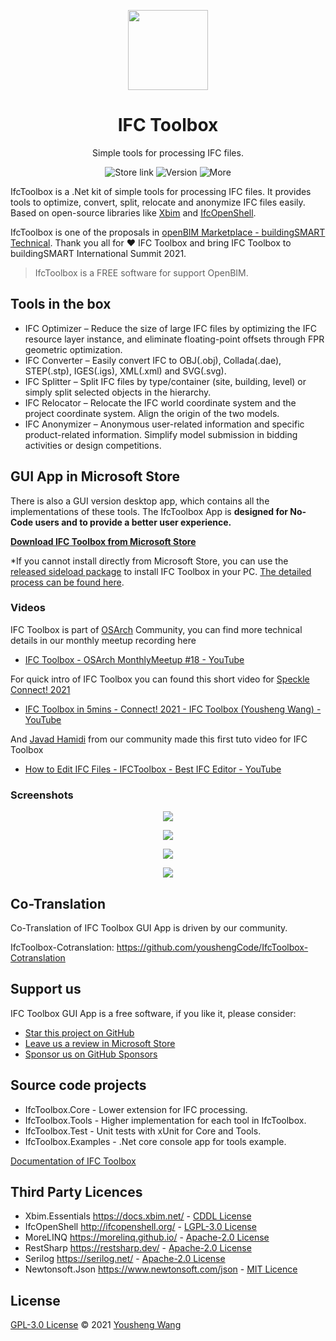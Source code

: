 <p align="center">
  <img width="128" align="center" src="https://bimmars.com/wp-content/uploads/2021/09/IfcToolbox_Applogo.png">
</p>
<h1 align="center">
  IFC Toolbox
</h1>
<p align="center">
  Simple tools for processing IFC files.
</p>
<p align="center">
  <a style="text-decoration:none" href="https://www.microsoft.com/en-us/p/ifc-toolbox/9n77phd2h471#activetab=pivot:overviewtab">
    <img src="https://img.shields.io/badge/Microsoft%20Store-Download-blue" alt="Store link" />
  </a>
  <a style="text-decoration:none">
    <img src="https://img.shields.io/badge/Latest%20Version-1.2.0.0-brightgreen" alt="Version" />
  </a>
  <a style="text-decoration:none" href="https://bimmars.com">
    <img src="https://img.shields.io/badge/More%20Info-BIM Mars-red" alt="More" />
  </a>
</p>






IfcToolbox is a .Net kit of simple tools for processing IFC files. It provides tools to optimize, convert, split, relocate and anonymize IFC files easily. Based on open-source libraries like [Xbim](https://docs.xbim.net/) and [IfcOpenShell](http://ifcopenshell.org/). 

IfcToolbox is one of the proposals in [openBIM Marketplace - buildingSMART Technical](https://technical.buildingsmart.org/misc/openbim-marketplace/). Thank you all for ❤️ IFC Toolbox and bring IFC Toolbox to buildingSMART International Summit 2021.

> IfcToolbox is a FREE software for support OpenBIM.

## Tools in the box

- IFC Optimizer – Reduce the size of large IFC files by optimizing the IFC resource layer instance, and eliminate floating-point offsets through FPR geometric optimization.
- IFC Converter – Easily convert IFC to OBJ(.obj), Collada(.dae), STEP(.stp), IGES(.igs), XML(.xml) and SVG(.svg).
- IFC Splitter – Split IFC files by type/container (site, building, level) or simply split selected objects in the hierarchy.
- IFC Relocator – Relocate the IFC world coordinate system and the project coordinate system. Align the origin of the two models.
- IFC Anonymizer – Anonymous user-related information and specific product-related information. Simplify model submission in bidding activities or design competitions.

## GUI App in Microsoft Store 

There is also a GUI version desktop app, which contains all the implementations of these tools. The IfcToolbox App is **designed for No-Code users and to provide a better user experience.**

**[Download IFC Toolbox from Microsoft Store](https://www.microsoft.com/en-us/p/ifc-toolbox/9n77phd2h471#activetab=pivot:overviewtab)**

*If you cannot install directly from Microsoft Store, you can use the [released sideload package](https://github.com/youshengCode/IfcToolbox/releases/tag/sideload) to install IFC Toolbox in your PC. [The detailed process can be found here](Main/Download.md).

### Videos

IFC Toolbox is part of [OSArch](https://osarch.org/) Community, you can find more technical details in our monthly meetup recording here

- [IFC Toolbox - OSArch MonthlyMeetup #18 - YouTube](https://www.youtube.com/watch?v=UIzos3MJF3c&list=PLeQc3-WBIZnPGdBduq9PsqjOZIMo4yTE5)

For quick intro of IFC Toolbox you can found this short video for [Speckle Connect! 2021](https://speckle.systems/blog/connect/)

- [IFC Toolbox in 5mins - Connect! 2021 - IFC Toolbox (Yousheng Wang) - YouTube](https://www.youtube.com/watch?v=ctOM7cfJDO0)

And [Javad Hamidi](https://www.linkedin.com/in/javad-hamidi-8086a7150/) from our community made this first tuto video for IFC Toolbox

- [How to Edit IFC Files - IFCToolbox - Best IFC Editor - YouTube](https://www.youtube.com/watch?v=iwL_e6LAOQk)

### Screenshots

<p align="center">
  <img align="center" src="https://bimmars.com/wp-content/uploads/2021/09/StoreHeroImage2k.png">
</p>
<p align="center">
  <img align="center" src="https://bimmars.com/wp-content/uploads/2021/09/PostOptimizer_2k.png">
</p>
<p align="center">
  <img align="center" src="https://bimmars.com/wp-content/uploads/2021/09/PostSplitter_2k.png">
</p>
<p align="center">
  <img align="center" src="https://bimmars.com/wp-content/uploads/2021/09/PostConverter_2k.png">
</p>

## Co-Translation

Co-Translation of IFC Toolbox GUI App is driven by our community.

IfcToolbox-Cotranslation: https://github.com/youshengCode/IfcToolbox-Cotranslation

## Support us

IFC Toolbox GUI App is a free software, if you like it, please consider:

- [Star this project on GitHub](https://github.com/youshengCode/IfcToolbox)
- [Leave us a review in Microsoft Store](https://www.microsoft.com/en-us/p/ifc-toolbox/9n77phd2h471)
- [Sponsor us on GitHub Sponsors](https://github.com/sponsors/youshengCode)

## Source code projects

- IfcToolbox.Core - Lower extension for IFC processing.
- IfcToolbox.Tools - Higher implementation for each tool in IfcToolbox. 
- IfcToolbox.Test - Unit tests with xUnit for Core and Tools.
- IfcToolbox.Examples - .Net core console app for tools example.

[Documentation of IFC Toolbox](https://youshengcode.github.io/IfcToolbox.Doc/#/)

## Third Party Licences

- Xbim.Essentials https://docs.xbim.net/ - [CDDL License](https://docs.xbim.net/license/license.html)
- IfcOpenShell http://ifcopenshell.org/ - [LGPL-3.0 License](https://github.com/IfcOpenShell/IfcOpenShell/blob/v0.6.0/COPYING)
- MoreLINQ https://morelinq.github.io/ - [Apache-2.0 License](https://licenses.nuget.org/Apache-2.0)
- RestSharp https://restsharp.dev/ - [Apache-2.0 License](https://licenses.nuget.org/Apache-2.0)
- Serilog https://serilog.net/ - [Apache-2.0 License](https://licenses.nuget.org/Apache-2.0)
- Newtonsoft.Json https://www.newtonsoft.com/json - [MIT Licence](https://licenses.nuget.org/MIT)

## License

[GPL-3.0 License](https://github.com/youshengCode/IfcToolbox/blob/master/LICENSE) © 2021 [Yousheng Wang](https://github.com/youshengCode)
